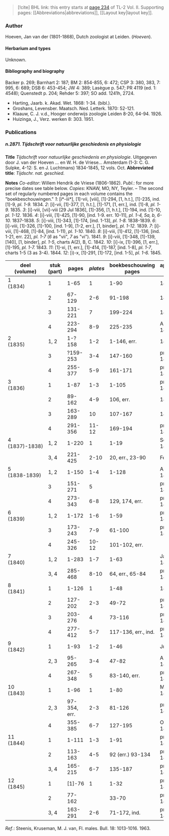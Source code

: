 > [!cite] BHL link: this entry starts at [page 234](https://www.biodiversitylibrary.org/item/103253#page/260/mode/1up) of TL-2 Vol. II.
> Supporting pages: [[Abbreviations|abbreviations]], [[Layout key|layout key]].

### Author

Hoeven, Jan van der (1801-1868), Dutch zoologist at Leiden. (*Hoeven*).

#### Herbarium and types

Unknown.

#### Bibliography and biography

Backer p. 269; Barnhart 2: 187; BM 2: 854-855, 6: 472; CSP 3: 380, 383, 7: 995, 6: 689; DSB 6: 453-454; JW 4: 389; Lasègue p. 547; PR 4119 (ed. 1: 4548); Quenstedt p. 204; Rehder 5: 397; SO add. 1241h, 2724.
- Harting, Jaarb. k. Akad. Wet. 1868: 1-34. (bibl.).
- Groshans, Levensber. Maatsch. Ned. Letterk. 1870: 52-121.
- Klaauw, C. J. v.d., Hooger onderwijs zoologie Leiden 8-20, 64-94. 1926.
- Huizinga, J., Verz. werken 8: 303. 1951.

### Publications

##### n.2871. Tijdschrift voor natuurlijke geschiedenis en physiologie

**Title**
*Tijdschrift voor natuurlijke geschiedenis en physiologie*. Uitgegeven door J. van der Hoeven ... en W. H. de Vriese... Amsterdam (1-3: C. G. Sulpke, 4-12: S. en J. Luchtmans) 1834-1845, 12 vols. Oct.
**Abbreviated title**: *Tijdschr. nat. geschied.*

**Notes**
*Co-editor*: Willem Hendrik de Vriese (1806-1862).
*Publ*.: for more precise dates see table below. *Copies*: KNAW, MO, NY, Teyler. – The second set of regularly numbered pages in each volume contains the "boekbeschouwingen."
*1*: \[i\*-iii\*\], \[1\]-vii, \[viii\], \[1\]-294, \[1, h.t.\], \[1\]-235, ind. \[1\]-9, *pl. 1-9.* 1834.
*2*: \[i\]-vii, \[1\]-377, \[1, h.t.\], \[1\]-171, \[1, err.\], ind. \[1\]-8, *pl. 1-9.* 1835.
*3*: \[i\]-viii, \[vii\]-viii \[29 Jul 1836\], \[1\]-356, \[1, h.t.\], \[1\]-194, ind. \[1\]-10, *pl. 1-12.* 1836.
*4*: \[i\]-viii, \[1\]-425, \[1\]-90, \[ind. 1-9. err. 10-11\], *pl. 1-4, 5a, b, 6-10.* 1837-1838.
*5*: \[i\]-viii, \[1\]-343, \[1\]-174, \[ind. 1-13\], *pl. 1-8.* 1838-1839.
*6*: \[i\]-viii, \[1\]-326, \[1\]-100, \[ind. 1-9\], \[1-2, err.\], \[1, binder\], *pl. 1-12.* 1839.
*7*: \[i\]-viii, \[1\]-468, \[1\]-84, \[ind. 1-11), *pl. 1-10.* 1840.
*8*: \[i\]-viii, \[1\]-412, \[1\]-136, \[ind. 1-21, err. 22\], *pl. 1-7* (*6* as "vii", *7* as "vi"). 1841.
*9*: \[i\]-viii, \[1\]-348, \[1\]-139, \[140\], \[1, binder\], *pl. 1-5*, charts A(2), B, C. 1842.
*10*: \[i\]-ix, \[1\]-396, \[1, err.\], \[1\]-195, *pl. 1-7.* 1843.
*11*: \[1\]-xi, \[1, err.\], \[1\]-414, \[1\]-187, \[ind. 1-8\], *pl. 1-7*, charts 1-5 (3 as 3-4). 1844.
*12*: \[i)-x, \[1\]-291, \[1\]-172, \[ind. 1-5\], *pl. 1-6.* 1845.

|deel<br/>(volume)	|stuk<br/>(part)	|pages	|*plates*	|boekbeschouwing<br/>pages	|approximate<br/>dates|
|---	|---	|---	|---	|---	|---	|
|1<br/>(1834)	|1	|1-65	|1	|1-90	|1834|
|	|2	|67-129	|2-6	|91-198	|1834|
|	|3	|131-221	|7	|199-224	|1834|
|	|4	|223-294	|8-9	|225-235	|Aug-Dec 1834|
|2<br/>(1835)	|1, 2	|1-?158	|1-2	|1-146, err.	|1835|
|	|3	|?159-253	|3-4	|147-160	|prob. Jun 1835|
|	|4	|255-377	|5-9	|161-171	|prob. Feb 1836|
|3<br/>(1836)	|1	|1-87	|1-3	|1-105	|prob. Jun 1836|
|	|2	|89-162	|4-9	|106, err.	|1836|
|	|3	|163-289	|10	|107-167	|1836|
|	|4	|291-356	|11-12	|169-194	|prob. Apr 1837|
|4<br/>(1837)-1838)	|1, 2	|1-220	|1	|1-19	|Sep-Dec 1837|
|	|3, 4	|221-425	|2-10	|20, err., 23-90	|Feb 1838|
|5<br/>(1838-1839)	|1, 2	|1-150	|1-4	|1-128	|Aug-Dec 1838|
|	|3	|151-271	|5	|	|prob. Dec 1838|
|	|4	|273-343	|6-8	|129, 174, err.	|prob. Mar 1839|
|6<br/>(1839)	|1, 2	|1-172	|1-6	|1-59	|prob. Mai 1839|
|	|3	|173-243	|7-9	|61-100	|prob. Jul 1839|
|	|4	|245-326	|10-12	|101-102, err.|
|7<br/>(1840)	|1, 2	|1-283	|1-7	|1-63	|Jan-Jun 1840|
|	|3, 4	|285-468	|8-10	|64, err., 65-84	|prob. Nov 1840|
|8<br/>(1841)	|1	|1-126	|1	|1-48	|1841 prim.|
|	|2	|127-202	|2-3	|49-72	|prob. Mai 1841|
|	|3	|203-276	|4	|73-116	|prob. Jul 1841|
|	|4	|277-412	|5-7	|117-136, err., ind.	|prob. Nov 1841|
|9<br/>(1842)	|1	|1-93	|1-2	|1-46	|Jun 1842|
|	|2, 3	|95-265	|3-4	|47-82	|Aug-Sep 1842|
|	|4	|267-348	|5	|83-140, err.	|prob. Nov 1842|
|10<br/>(1843)	|1	|1-96	|1	|1-80	|Mar-Mai 1843|
|	|2, 3	|97-354, err.	|2-3	|81-126	|prob. Sep 1843|
|	|4	|355-385	|6-7	|127-195	|Oct-Dec 1843|
|11<br/>(1844)	|1	|1-111	|1-3	|1-91	|prob. Mai 1844|
|	|2	|113-163	|4-5	|92 (err.) 93-134	|prob. Aug 1844|
|	|3, 4	|165-215	|6-7	|135-187	|prob. Dec 1844|
|12<br/>(1845)	|1	|\[1\]-76	|1	|1-32	|prob. Mai 1845|
|	|2	|77-162	|	|33-70	|prob. Jul 1845|
|	|3, 4	|163-291	|2-6	|71-172, ind.	|prob. Mar 1846|

*Ref*.: Steenis, Kruseman, M. J. van, Fl. males. Bull. 18: 1013-1016. 1963.

